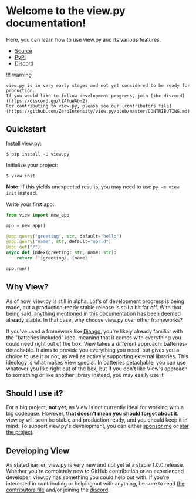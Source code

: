 # Welcome to the view.py documentation!

Here, you can learn how to use view.py and its various features.

-   [Source](https://github.com/ZeroIntensity/view.py)
-   [PyPI](https://pypi.org/project/view.py)
-   [Discord](https://discord.gg/tZAfuWAbm2)

!!! warning

    view.py is in very early stages and not yet considered to be ready for production.
    If you would like to follow development progress, join [the discord](https://discord.gg/tZAfuWAbm2).
    For contributing to view.py, please see our [contributors file](https://github.com/ZeroIntensity/view.py/blob/master/CONTRIBUTING.md)

## Quickstart

Install view.py:

```
$ pip install -U view.py
```

Initialize your project:

```
$ view init
```

**Note:** If this yields unexpected results, you may need to use `py -m view init` instead.

Write your first app:

```py
from view import new_app

app = new_app()

@app.query("greeting", str, default="hello")
@app.query("name", str, default="world")
@app.get("/")
async def index(greeting: str, name: str):
    return f"{greeting}, {name}!"

app.run()
```

## Why View?

As of now, view.py is still in alpha. Lot's of development progress is being made, but a production-ready stable release is still a bit far off. With that being said, anything mentioned in this documentation has been deemed already stable. In that case, why choose view.py over other frameworks?

If you've used a framework like [Django](https://djangoproject.com), you're likely already familiar with the "batteries included" idea, meaning that it comes with everything you could need right out of the box. View takes a different approach: batteries-detachable. It aims to provide you everything you need, but gives you a choice to use it or not, as well as actively supporting external libraries. This ideology is what makes View special. In batteries detachable, you can use whatever you like right out of the box, but if you don't like View's approach to something or like another library instead, you may easily use it.

## Should I use it?

For a big project, **not yet**, as View is not currently ideal for working with a big codebase. However, **that doesn't mean you should forget about it**. view.py will soon be stable and production ready, and you should keep it in mind. To support view.py's development, you can either [sponsor me](https://github.com/sponsors/ZeroIntensity) or [star the project](https://github.com/zerointensity/view.py/stargazers).

## Developing View

As stated earlier, view.py is very new and not yet at a stable 1.0.0 release. Whether you're completely new to GitHub contribution or an experienced developer, view.py has something you could help out with. If you're interested in contributing or helping out with anything, be sure to read [the contributors file](https://github.com/ZeroIntensity/view.py/blob/master/CONTRIBUTING.md) and/or joining the [discord](https://discord.gg/tZAfuWAbm2).
